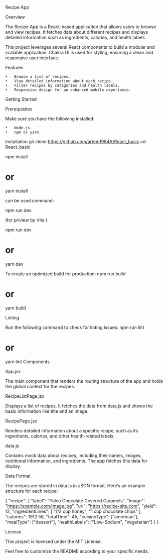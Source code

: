 Recipe App

Overview

The Recipe App is a React-based application that allows users to browse and view recipes. 
It fetches data about different recipes and displays detailed information such as ingredients, calories, and health labels.

This project leverages several React components to build a modular and scalable application.
Chakra UI is used for styling, ensuring a clean and responsive user interface.


Features

	•	Browse a list of recipes.
	•	View detailed information about each recipe.
	•	Filter recipes by categories and health labels.
	•	Responsive design for an enhanced mobile experience.
 Getting Started

Prerequisites

Make sure you have the following installed:

	•	Node.js
	•	npm or yarn

Installation
git clone https://github.com/artem1984A/React_basic
cd React_basic

npm install
# or
yarn install

can be used command:

npm run dev 

(for priview by Vite )

npm run dev
# or
yarn dev

To create an optimized build for production:
npm run build
# or
yarn build

Linting

Run the following command to check for linting issues:
npm run lint
# or
yarn lint
Components

App.jsx

The main component that renders the routing structure of the app and holds the global context for the recipes.

RecipeListPage.jsx

Displays a list of recipes. It fetches the data from data.js and shows the basic information like title and an image.

RecipePage.jsx

Renders detailed information about a specific recipe, such as its ingredients, calories, and other health-related labels.

data.js

Contains mock data about recipes, including their names, images, nutritional information, and ingredients. The app fetches this data for display.

Data Format

The recipes are stored in data.js in JSON format. Here’s an example structure for each recipe:

{
  "recipe": {
    "label": "Paleo Chocolate Covered Caramels",
    "image": "https://example.com/image.jpg",
    "url": "https://recipe-site.com",
    "yield": 12,
    "ingredientLines": [
      "1/2 cup honey",
      "1 cup chocolate chips"
    ],
    "calories": 1912.56,
    "totalTime": 45,
    "cuisineType": ["american"],
    "mealType": ["dessert"],
    "healthLabels": ["Low-Sodium", "Vegetarian"]
  }
}

License

This project is licensed under the MIT License.

Feel free to customize the README according to your specific needs.
